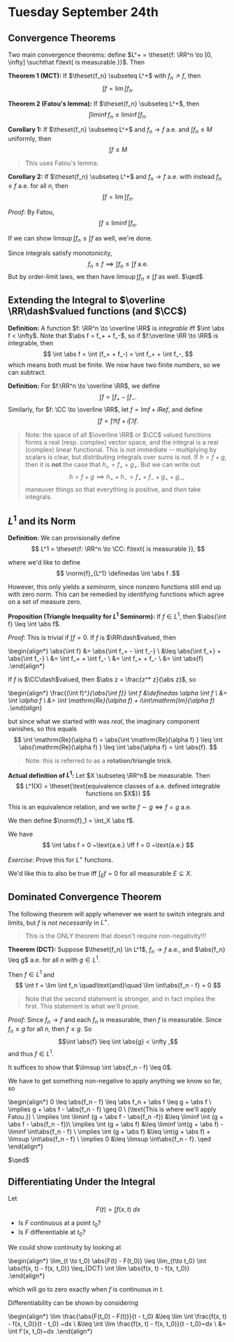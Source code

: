 # Tuesday September 24th 

## Convergence Theorems

Two main convergence theorems: define $L^+ = \theset{f: \RR^n \to [0, \infty] \suchthat f\text{ is measurable.}}$.
Then

**Theorem 1 (MCT):**
If $\theset{f_n} \subseteq L^+$ with $f_n \nearrow f$, then 
$$
\int f = \lim \int f_n.$$

**Theorem 2 (Fatou's lemma):**
If $\theset{f_n} \subseteq L^+$, then 
$$
\int \liminf f_n \leq \liminf \int f_n.
$$

**Corollary 1:**
If $\theset{f_n} \subseteq L^+$ and $f_n \to f$ a.e. and $\int f_n \leq M$ uniformly, then 
$$
\int f \leq M
$$ 

> This uses Fatou's lemma.


**Corollary 2:**
If $\theset{f_n} \subseteq L^+$ and $f_n \to f$ a.e. with instead $f_n \leq f$ a.e. for all $n$, then 
$$
\int f = \lim \int f_n
.$$

*Proof:*
By Fatou, 
$$
\int f \leq \liminf \int f_n
.$$

If we can show $\limsup \int f_n \leq \int f$ as well, we're done.

Since integrals satisfy monotonicity, 
$$
f_n \leq f \implies \int f_n \leq \int f ~\text{a.e.}
$$ 
But by order-limit laws, we then have $\limsup \int f_n \leq \int f$ as well. 
$\qed$

## Extending the Integral to $\overline \RR\dash$valued functions (and $\CC$)

**Definition:**
A function $f: \RR^n \to \overline \RR$ is *integrable* iff $\int \abs f < \infty$.
Note that $\abs f = f_+ + f_-$, so if $f:\overline \RR \to \RR$ is integrable, then 
$$
\int \abs f = \int (f_+ + f_-) = \int f_+ + \int f_-,
$$ 
which means both must be finite.
We now have two finite *numbers*, so we can subtract.

**Definition:**
For $f:\RR^n \to \overline \RR$, we define 
$$
\int f = \int f_+ - \int f_-.
$$
Similarly, for $f: \CC \to \overline \RR$, let $f = \mathrm{Im} f + i\mathrm{Re} f$, and define
$$
\int f = \int \Re f + i\int \Im f.
$$

> Note: the space of all $\overline \RR$ or $\CC$ valued functions forms a real (resp. complex) vector space, and the integral is a real (complex) linear functional. 
This is not immediate -- multiplying by scalars is clear, but distributing integrals over sums is not. 
If $h = f + g$, then it is **not** the case that $h_+ = f_+ + g_+$. But we can write out 
$$
h = f + g \implies h_+ + h_- = f_+ + f_- + g_+ + g_-
,$$ 
maneuver things so that everything is positive, and *then* take integrals.

## $L^1$ and its Norm
**Definition**:
We can provisionally define 
$$
L^1 = \theset{f: \RR^n \to \CC: f\text{ is measurable }},
$$

where we'd like to define 
$$
\norm{f}_{L^1} \definedas \int \abs f
.$$ 

However, this only yields a *seminorm*, since nonzero functions still end up with zero norm.
This can be remedied by identifying functions which agree on a set of measure zero.

**Proposition (Triangle Inequality for $L^1$ Seminorm):**
If $f\in L^1$, then $\abs{\int f} \leq \int \abs f$.

*Proof:*
This is trivial if $\int f = 0$.
If $f$ is $\RR\dash$valued, then

\begin{align*}
\abs{\int f} 
&= \abs{\int f_+ - \int f_-} \\
&\leq \abs{\int f_+} + \abs{\int f_-} \\
&= \int f_+ + \int f_- \\
&= \int f_+ + f_- \\
&= \int \abs{f}
.\end{align*}

If $f$ is $\CC\dash$valued, then $\abs z = \frac{z^* z}{\abs z}$, so

\begin{align*}
\frac{(\int f)^*}{\abs{\int f}} \int f 
&\definedas \alpha \int f \\
&= \int \alpha f \\
&= \int \mathrm{Re}(\alpha f) + i\int\mathrm{Im}(\alpha f) 
.\end{align*}

but since what we started with was *real*, the imaginary component vanishes, so this equals
$$
\int \mathrm{Re}(\alpha f) = \abs{\int \mathrm{Re}(\alpha f) } \leq \int \abs{\mathrm{Re}(\alpha f) } \leq \int \abs{\alpha f} = \int \abs{f}.
$$

> Note: this is referred to as a **rotation/triangle trick**.


**Actual definition of $L^1$:**
Let $X \subseteq \RR^n$ be measurable. 
Then
$$
L^1(X) = \theset{\text{equivalence classes of a.e. defined integrable functions on $X$}}
$$

This is an equivalence relation, and we write $f\sim g \iff f = g$ a.e.

We then define $\norm{f}_1 = \int_X \abs f$.

We have 
$$
\int \abs f = 0 ~\text{a.e.} \iff f = 0 ~\text{a.e.}
$$

*Exercise*: Prove this for $L^+$ functions.


We'd like this to also be true iff $\int_E f = 0$ for all measurable $E \subseteq X$.

## Dominated Convergence Theorem

The following theorem will apply whenever we want to switch integrals and limits, but $f$ is *not necessarily* in $L^+$.

> This is the ONLY theorem that doesn't require non-negativity!!!

**Theorem (DCT):**
Suppose $\theset{f_n} \in L^1$, $f_n \to f$ a.e., and $\abs{f_n} \leq g$ a.e. for all $n$ with $g\in L^1$.

Then $f\in L^1$ and 
$$
\int f = \lim \int f_n \quad\text{and}\quad \lim \int\abs{f_n - f} = 0
$$

> Note that the second statement is stronger, and in fact implies the first. This statement is what we'll prove.

*Proof:*
Since $f_n \to f$ and each $f_n$ is measurable, then $f$ is measurable.
Since $f_n \leq g$ for all $n$, then $f \leq g$.
So 
$$\int \abs{f} \leq \int \abs{g} < \infty
,$$ 
and thus $f\in L^1$.

It suffices to show that $\limsup \int \abs{f_n - f} \leq 0$.

We have to get something non-negative to apply anything we know so far, so

\begin{align*}
0 \leq \abs{f_n - f} \leq \abs f_n + \abs f \leq g + \abs f \\
\implies g + \abs f - \abs{f_n - f} \geq 0 \\
(\text{This is where we'll apply Fatou.}) \\
\implies \int \liminf (g + \abs f - \abs{f_n -f}) &\leq \liminf \int (g + \abs f - \abs{f_n - f})\\
\implies \int (g + \abs f) &\leq \liminf \int(g + \abs f) - \liminf \int\abs{f_n - f} \\
\implies \int (g + \abs f) &\leq \int(g + \abs f) + \limsup \int\abs{f_n - f} \\
\implies 0 &\leq \limsup \int\abs{f_n - f}. \qed
\end{align*}

$\qed$

## Differentiating Under the Integral

Let
$$
F(t) = \int f(x, t)~dx
$$

- Is $F$ continuous at a point $t_0$?
- Is $F$ differentiable at $t_0$?

We could show continuity by looking at 

\begin{align*}
\lim_{t \to t_0} \abs{F(t) - F(t_0)} 
\leq \lim_{t\to t_0} \int \abs{f(x, t) - f(x, t_0)} 
\leq_{DCT} \int \lim \abs{f(x, t) - f(x, t_0)}
.\end{align*}

which will go to zero exactly when $f$ is continuous in $t$.


Differentiability can be shown by considering

\begin{align*}
\lim \frac{\abs{F(t_0) - F(t)}}{t - t_0}
&\leq \lim \int \frac{f(x, t) - f(x, t_0)}{t - t_0} ~dx \\
&\leq \int \lim \frac{f(x, t) - f(x, t_0)}{t - t_0}~dx \\
&= \int f'(x, t_0)~dx
.\end{align*}

